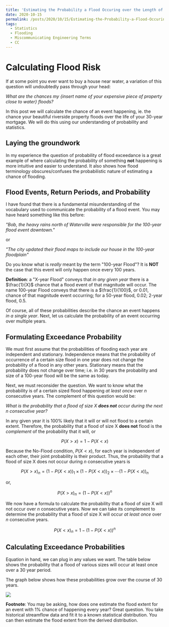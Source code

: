 ```yaml
---
title: 'Estimating the Probability a Flood Occuring over the Length of Your Mortgage'
date: 2020-10-15
permalink: /posts/2020/10/15/Estimating-the-Probability-a-Flood-Occuring-over-the-Length-of-Your-Mortgage
tags:
  - Statistics
  - Flooding
  - Miscommunicating Engineering Terms
  - CC
---
```


# Calculating Flood Risk

If at some point you ever want to buy a house near water, a variation of this question will undoubtedly pass through your head:

*What are the chances my {insert name of your expensive piece of property close to water} floods?*

In this post we will calculate the chance of an event happening, ie. the chance your beautiful riverside property floods over the life of your 30-year mortgage.
We will do this using our understanding of probability and statistics.

## Laying the groundwork
In my experience the question of probability of flood exceedance is a great example of where calculating the probability of something **not** happening is more intuitive and easier to understand.
It also shows how flood terminology obscures/confuses the probabilistic nature of estimating a chance of flooding.

## Flood Events, Return Periods, and Probability
I have found that there is a fundamental misunderstanding of the vocabulary used to communicate the probability of a flood event.
You may have heard something like this before:

*"Bob, the heavy rains north of Waterville were responsible for the 100-year flood event downtown."*

or

*"The city updated their flood maps to include our house in the 100-year floodplain"*

Do you know what is *really* meant by the term "100-year Flood"?
It is **NOT** the case that this event will only happen once every 100 years.

**Definition**: a "X-year Flood" conveys that *in any given year* there is a $\frac{1}{X}$ chance that a flood event of that magnitude will occur. 
The name 100-year Flood conveys that there is a $\frac{1}{100}$, or 0.01, chance of that magnitude event occurring; for a 50-year flood, 0.02; 2-year flood, 0.5.

Of course, all of these probabilities describe the chance an event happens *in a single year*.
Next, let us calculate the probability of an event occurring over multiple years.

## Formulating Exceedance Probability
We must first assume that the probabilities of flooding each year are independent and stationary.
Independence means that the probability of occurrence of a certain size flood in one year does not change the probability of a flood in any other years.
Stationary means that the probability does not change over time; i.e. in 30 years the probability and size of a 100-year flood will be the same as today.

Next, we must reconsider the question.
We want to know what the probability is of a certain sized flood happening *at least once* over $n$ consecutive years.
The complement of this question would be:

*What is the probability that a flood of size X **does not** occur during the next $n$ consecutive year?*

In any given year it is 100% likely that it will or will not flood to a certain extent.
Therefore, the probability that a flood of size X **does not** flood is the *complement* of the probability that it will, or 

$$P(X > x) = 1 - P(X < x)$$

Because the No-Flood condition,  $P(X < x)$, for each year is independent of each other, their joint probability is their product.
Thus, the probability that a flood of size X does not occur during $n$ consecutive years is

$$P(X > x)_{n} = (1 - P(X < x))_{1} \times (1 - P(X < x))_{2} \times \cdots (1 - P(X < x))_{n} $$

or,

$$P(X > x)_{n} = \left(1 - P(X < x)\right)^{n}$$

We now have a formula to calculate the probability that a flood of size X will not occur over $n$ consecutive years.
Now we can take its complement to determine the probability that a flood of size X will occur *at least once* over $n$ consecutive years.

$$P(X < x)_{n} = 1 - \left(1 - P(X < x)\right)^{n}$$

## Calculating Exceedance Probabilities
Equation in hand, we can plug in any values we want.
The table below shows the probability that a flood of various sizes will occur at least once over a 30 year period.

The graph below shows how these probabilities grow over the course of 30 years.

<img src="https://gregjewi.github.io/images/FloodExcedanceCurves.svg">

**Footnote**: 
You may be asking, how does one estimate the flood extent for an event with 1% chance of happening every year?
Great question.
You take historical streamflow data and fit it to a known statistical distribution.
You can then estimate the flood extent from the derived distribution.